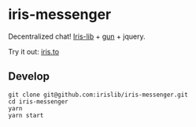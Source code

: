 # iris-messenger

Decentralized chat! [Iris-lib](https://github.com/irislib/iris-lib) + [gun](https://github.com/amark/gun) + jquery.

Try it out: [iris.to](https://iris.to)

## Develop
```
git clone git@github.com:irislib/iris-messenger.git
cd iris-messenger
yarn
yarn start
```
